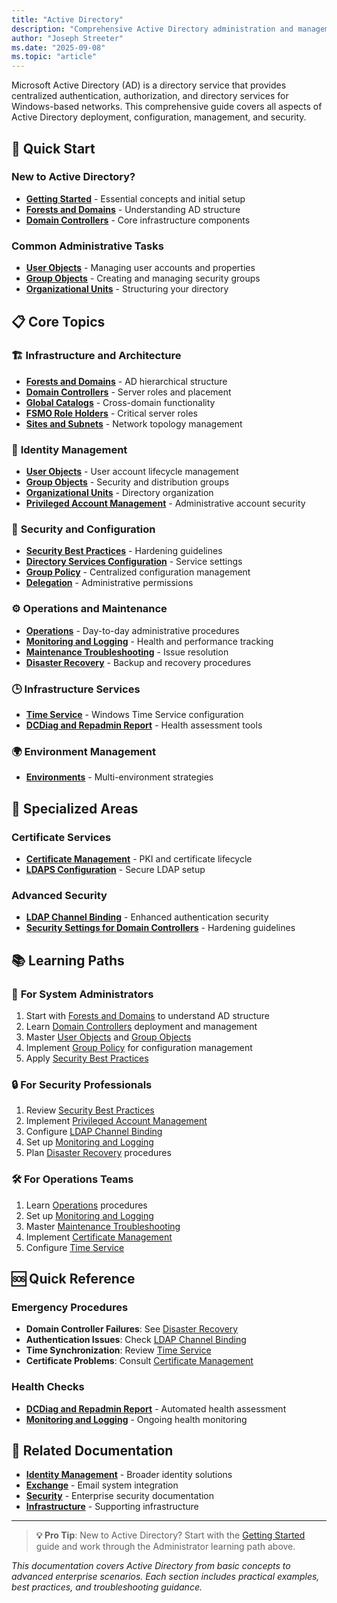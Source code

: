 ```yaml
---
title: "Active Directory"
description: "Comprehensive Active Directory administration and management documentation"
author: "Joseph Streeter"
ms.date: "2025-09-08"
ms.topic: "article"
---
```


Microsoft Active Directory (AD) is a directory service that provides centralized authentication, authorization, and directory services for Windows-based networks. This comprehensive guide covers all aspects of Active Directory deployment, configuration, management, and security.

## 🚀 Quick Start

### New to Active Directory?

- **[Getting Started](getting-started.md)** - Essential concepts and initial setup
- **[Forests and Domains](fundamentals/forests-and-domains.md)** - Understanding AD structure
- **[Domain Controllers](fundamentals/domain-controllers.md)** - Core infrastructure components

### Common Administrative Tasks

- **[User Objects](objects-management/user-objects.md)** - Managing user accounts and properties
- **[Group Objects](objects-management/group-objects.md)** - Creating and managing security groups
- **[Organizational Units](objects-management/organizational-units.md)** - Structuring your directory

## 📋 Core Topics

### 🏗️ **Infrastructure and Architecture**

- **[Forests and Domains](fundamentals/forests-and-domains.md)** - AD hierarchical structure
- **[Domain Controllers](fundamentals/domain-controllers.md)** - Server roles and placement
- **[Global Catalogs](fundamentals/global-catalogs.md)** - Cross-domain functionality
- **[FSMO Role Holders](fundamentals/fsmo-roles.md)** - Critical server roles
- **[Sites and Subnets](fundamentals/sites-and-subnets.md)** - Network topology management

### 👥 **Identity Management**

- **[User Objects](objects-management/user-objects.md)** - User account lifecycle management
- **[Group Objects](objects-management/group-objects.md)** - Security and distribution groups
- **[Organizational Units](objects-management/organizational-units.md)** - Directory organization
- **[Privileged Account Management](objects-management/privileged-accounts.md)** - Administrative account security

### 🔐 **Security and Configuration**

- **[Security Best Practices](security-best-practices.md)** - Hardening guidelines
- **[Directory Services Configuration](configuration/directory-services-configuration.md)** - Service settings
- **[Group Policy](fundamentals/group-policy.md)** - Centralized configuration management
- **[Delegation](procedures/delegation.md)** - Administrative permissions

### ⚙️ **Operations and Maintenance**

- **[Operations](operations/index.md)** - Day-to-day administrative procedures
- **[Monitoring and Logging](operations/monitoring-and-alerting.md)** - Health and performance tracking
- **[Maintenance Troubleshooting](operations/troubleshooting-guide.md)** - Issue resolution
- **[Disaster Recovery](configuration/disaster-recovery.md)** - Backup and recovery procedures

### 🕒 **Infrastructure Services**

- **[Time Service](operations/time-service.md)** - Windows Time Service configuration
- **[DCDiag and Repadmin Report](reference/dcdiag-and-repadmin-report.md)** - Health assessment tools

### 🌍 **Environment Management**

- **[Environments](configuration/environments.md)** - Multi-environment strategies

## 🔧 **Specialized Areas**

### Certificate Services

- **[Certificate Management](operations/certificate-management.md)** - PKI and certificate lifecycle
- **[LDAPS Configuration](operations/confirming-ldaps-certificates.md)** - Secure LDAP setup

### Advanced Security

- **[LDAP Channel Binding](operations/ldap-channel-binding-and-ldap-signing.md)** - Enhanced authentication security
- **[Security Settings for Domain Controllers](operations/security-settings-applied-for-domain-controllers.md)** - Hardening guidelines

## 📚 **Learning Paths**

### 🎯 **For System Administrators**

1. Start with [Forests and Domains](./fundamentals/forests-and-domains.md) to understand AD structure
2. Learn [Domain Controllers](./fundamentals/domain-controllers.md) deployment and management
3. Master [User Objects](./objects-management/user-objects.md) and [Group Objects](objects-management/group-objects.md)
4. Implement [Group Policy](./fundamentals/group-policy.md) for configuration management
5. Apply [Security Best Practices](./security-best-practices.md)

### 🔒 **For Security Professionals**

1. Review [Security Best Practices](./security-best-practices.md)
2. Implement [Privileged Account Management](./objects-management/privileged-accounts.md)
3. Configure [LDAP Channel Binding](./operations/ldap-channel-binding-and-ldap-signing.md)
4. Set up [Monitoring and Logging](./operations/monitoring-and-alerting.md)
5. Plan [Disaster Recovery](./configuration/disaster-recovery.md) procedures

### 🛠️ **For Operations Teams**

1. Learn [Operations](./operations/index.md) procedures
2. Set up [Monitoring and Logging](./operations/monitoring-and-alerting.md)
3. Master [Maintenance Troubleshooting](./operations/troubleshooting-guide.md)
4. Implement [Certificate Management](./operations/certificate-management.md)
5. Configure [Time Service](./operations/time-service.md)

## 🆘 **Quick Reference**

### Emergency Procedures

- **Domain Controller Failures**: See [Disaster Recovery](configuration/disaster-recovery.md)
- **Authentication Issues**: Check [LDAP Channel Binding](operations/ldap-channel-binding-and-ldap-signing.md)
- **Time Synchronization**: Review [Time Service](operations/time-service.md)
- **Certificate Problems**: Consult [Certificate Management](operations/certificate-management.md)

### Health Checks

- **[DCDiag and Repadmin Report](reference/dcdiag-and-repadmin-report.md)** - Automated health assessment
- **[Monitoring and Logging](operations/monitoring-and-alerting.md)** - Ongoing health monitoring

## 🔗 **Related Documentation**

- **[Identity Management](../idm/index.md)** - Broader identity solutions
- **[Exchange](../exchange/index.md)** - Email system integration
- **[Security](../../security/index.md)** - Enterprise security documentation
- **[Infrastructure](../../infrastructure/index.md)** - Supporting infrastructure

---

> **💡 Pro Tip**: New to Active Directory? Start with the [Getting Started](getting-started.md) guide and work through the Administrator learning path above.

*This documentation covers Active Directory from basic concepts to advanced enterprise scenarios. Each section includes practical examples, best practices, and troubleshooting guidance.*
